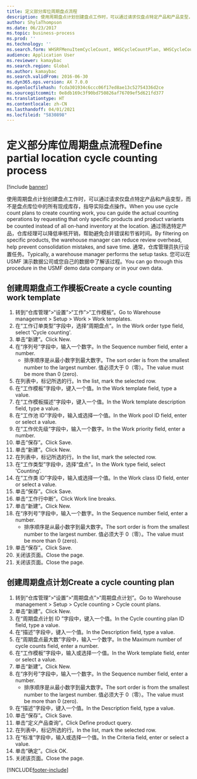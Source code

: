 ```yaml
---
title: 定义部分库位周期盘点流程
description: 使用周期盘点计划创建盘点工作时，可以通过请求仅盘点特定产品和产品变型，而不是盘点库位中的所有现成库存，指导实际盘点操作。
author: ShylaThompson
ms.date: 06/23/2017
ms.topic: business-process
ms.prod: ''
ms.technology: ''
ms.search.form: WHSRFMenuItemCycleCount, WHSCycleCountPlan, WHSCycleCountPlanListPage, WHSWorkTemplateTable
audience: Application User
ms.reviewer: kamaybac
ms.search.region: Global
ms.author: kamaybac
ms.search.validFrom: 2016-06-30
ms.dyn365.ops.version: AX 7.0.0
ms.openlocfilehash: fcda301934c6ccc06f17ed8ae13c52754336d2ce
ms.sourcegitcommit: 0e8db169c3f90bd750826af76709ef5d621fd377
ms.translationtype: HT
ms.contentlocale: zh-CN
ms.lasthandoff: 04/01/2021
ms.locfileid: "5830898"
---
```

# <a name="define-partial-location-cycle-counting-process"></a><span data-ttu-id="3c838-103">定义部分库位周期盘点流程</span><span class="sxs-lookup"><span data-stu-id="3c838-103">Define partial location cycle counting process</span></span> 

[!include [banner](../../includes/banner.md)]

<span data-ttu-id="3c838-104">使用周期盘点计划创建盘点工作时，可以通过请求仅盘点特定产品和产品变型，而不是盘点库位中的所有现成库存，指导实际盘点操作。</span><span class="sxs-lookup"><span data-stu-id="3c838-104">When you use cycle count plans to create counting work, you can guide the actual counting operations by requesting that only specific products and product variants be counted instead of all on-hand inventory at the location.</span></span> <span data-ttu-id="3c838-105">通过筛选特定产品，仓库经理可以降低审核开销，帮助避免合并错误和节省时间。</span><span class="sxs-lookup"><span data-stu-id="3c838-105">By filtering on specific products, the warehouse manager can reduce review overhead, help prevent consolidation mistakes, and save time.</span></span> <span data-ttu-id="3c838-106">通常，仓库管理员执行设置任务。</span><span class="sxs-lookup"><span data-stu-id="3c838-106">Typically, a warehouse manager performs the setup tasks.</span></span> <span data-ttu-id="3c838-107">您可以在 USMF 演示数据公司或您自己的数据中了解该过程。</span><span class="sxs-lookup"><span data-stu-id="3c838-107">You can go through this procedure in the USMF demo data company or in your own data.</span></span>


## <a name="create-a-cycle-counting-work-template"></a><span data-ttu-id="3c838-108">创建周期盘点工作模板</span><span class="sxs-lookup"><span data-stu-id="3c838-108">Create a cycle counting work template</span></span>
1. <span data-ttu-id="3c838-109">转到“仓库管理”>“设置”>“工作”>“工作模板”。</span><span class="sxs-lookup"><span data-stu-id="3c838-109">Go to Warehouse management > Setup > Work > Work templates.</span></span>
2. <span data-ttu-id="3c838-110">在“工作订单类型”字段中，选择“周期盘点”。</span><span class="sxs-lookup"><span data-stu-id="3c838-110">In the Work order type field, select 'Cycle counting'.</span></span>
3. <span data-ttu-id="3c838-111">单击“新建”。</span><span class="sxs-lookup"><span data-stu-id="3c838-111">Click New.</span></span>
4. <span data-ttu-id="3c838-112">在“序列号”字段中，输入一个数字。</span><span class="sxs-lookup"><span data-stu-id="3c838-112">In the Sequence number field, enter a number.</span></span>
    * <span data-ttu-id="3c838-113">排序顺序是从最小数字到最大数字。</span><span class="sxs-lookup"><span data-stu-id="3c838-113">The sort order is from the smallest number to the largest number.</span></span> <span data-ttu-id="3c838-114">值必须大于 0（零）。</span><span class="sxs-lookup"><span data-stu-id="3c838-114">The value must be more than 0 (zero).</span></span>  
5. <span data-ttu-id="3c838-115">在列表中，标记所选的行。</span><span class="sxs-lookup"><span data-stu-id="3c838-115">In the list, mark the selected row.</span></span>
6. <span data-ttu-id="3c838-116">在“工作模板”字段中，键入一个值。</span><span class="sxs-lookup"><span data-stu-id="3c838-116">In the Work template field, type a value.</span></span>
7. <span data-ttu-id="3c838-117">在“工作模板描述”字段中，键入一个值。</span><span class="sxs-lookup"><span data-stu-id="3c838-117">In the Work template description field, type a value.</span></span>
8. <span data-ttu-id="3c838-118">在“工作池 ID”字段中，输入或选择一个值。</span><span class="sxs-lookup"><span data-stu-id="3c838-118">In the Work pool ID field, enter or select a value.</span></span>
9. <span data-ttu-id="3c838-119">在“工作优先级”字段中，输入一个数字。</span><span class="sxs-lookup"><span data-stu-id="3c838-119">In the Work priority field, enter a number.</span></span>
10. <span data-ttu-id="3c838-120">单击“保存”。</span><span class="sxs-lookup"><span data-stu-id="3c838-120">Click Save.</span></span>
11. <span data-ttu-id="3c838-121">单击“新建”。</span><span class="sxs-lookup"><span data-stu-id="3c838-121">Click New.</span></span>
12. <span data-ttu-id="3c838-122">在列表中，标记所选的行。</span><span class="sxs-lookup"><span data-stu-id="3c838-122">In the list, mark the selected row.</span></span>
13. <span data-ttu-id="3c838-123">在“工作类型”字段中，选择“盘点”。</span><span class="sxs-lookup"><span data-stu-id="3c838-123">In the Work type field, select 'Counting'.</span></span>
14. <span data-ttu-id="3c838-124">在“工作类 ID”字段中，输入或选择一个值。</span><span class="sxs-lookup"><span data-stu-id="3c838-124">In the Work class ID field, enter or select a value.</span></span>
15. <span data-ttu-id="3c838-125">单击“保存”。</span><span class="sxs-lookup"><span data-stu-id="3c838-125">Click Save.</span></span>
16. <span data-ttu-id="3c838-126">单击“工作行中断”。</span><span class="sxs-lookup"><span data-stu-id="3c838-126">Click Work line breaks.</span></span>
17. <span data-ttu-id="3c838-127">单击“新建”。</span><span class="sxs-lookup"><span data-stu-id="3c838-127">Click New.</span></span>
18. <span data-ttu-id="3c838-128">在“序列号”字段中，输入一个数字。</span><span class="sxs-lookup"><span data-stu-id="3c838-128">In the Sequence number field, enter a number.</span></span>
    * <span data-ttu-id="3c838-129">排序顺序是从最小数字到最大数字。</span><span class="sxs-lookup"><span data-stu-id="3c838-129">The sort order is from the smallest number to the largest number.</span></span> <span data-ttu-id="3c838-130">值必须大于 0（零）。</span><span class="sxs-lookup"><span data-stu-id="3c838-130">The value must be more than 0 (zero).</span></span>  
19. <span data-ttu-id="3c838-131">单击“保存”。</span><span class="sxs-lookup"><span data-stu-id="3c838-131">Click Save.</span></span>
20. <span data-ttu-id="3c838-132">关闭该页面。</span><span class="sxs-lookup"><span data-stu-id="3c838-132">Close the page.</span></span>
21. <span data-ttu-id="3c838-133">关闭该页面。</span><span class="sxs-lookup"><span data-stu-id="3c838-133">Close the page.</span></span>

## <a name="create-a-cycle-counting-plan"></a><span data-ttu-id="3c838-134">创建周期盘点计划</span><span class="sxs-lookup"><span data-stu-id="3c838-134">Create a cycle counting plan</span></span>
1. <span data-ttu-id="3c838-135">转到“仓库管理”>“设置”>“周期盘点”>“周期盘点计划”。</span><span class="sxs-lookup"><span data-stu-id="3c838-135">Go to Warehouse management > Setup > Cycle counting > Cycle count plans.</span></span>
2. <span data-ttu-id="3c838-136">单击“新建”。</span><span class="sxs-lookup"><span data-stu-id="3c838-136">Click New.</span></span>
3. <span data-ttu-id="3c838-137">在“周期盘点计划 ID ”字段中，键入一个值。</span><span class="sxs-lookup"><span data-stu-id="3c838-137">In the Cycle counting plan ID field, type a value.</span></span>
4. <span data-ttu-id="3c838-138">在“描述”字段中，键入一个值。</span><span class="sxs-lookup"><span data-stu-id="3c838-138">In the Description field, type a value.</span></span>
5. <span data-ttu-id="3c838-139">在“周期盘点最大数”字段中，输入一个数字。</span><span class="sxs-lookup"><span data-stu-id="3c838-139">In the Maximum number of cycle counts field, enter a number.</span></span>
6. <span data-ttu-id="3c838-140">在“工作模板”字段中，输入或选择一个值。</span><span class="sxs-lookup"><span data-stu-id="3c838-140">In the Work template field, enter or select a value.</span></span>
7. <span data-ttu-id="3c838-141">单击“新建”。</span><span class="sxs-lookup"><span data-stu-id="3c838-141">Click New.</span></span>
8. <span data-ttu-id="3c838-142">在“序列号”字段中，输入一个数字。</span><span class="sxs-lookup"><span data-stu-id="3c838-142">In the Sequence number field, enter a number.</span></span>
    * <span data-ttu-id="3c838-143">排序顺序是从最小数字到最大数字。</span><span class="sxs-lookup"><span data-stu-id="3c838-143">The sort order is from the smallest number to the largest number.</span></span> <span data-ttu-id="3c838-144">值必须大于 0（零）。</span><span class="sxs-lookup"><span data-stu-id="3c838-144">The value must be more than 0 (zero).</span></span>  
9. <span data-ttu-id="3c838-145">在“描述”字段中，键入一个值。</span><span class="sxs-lookup"><span data-stu-id="3c838-145">In the Description field, type a value.</span></span>
10. <span data-ttu-id="3c838-146">单击“保存”。</span><span class="sxs-lookup"><span data-stu-id="3c838-146">Click Save.</span></span>
11. <span data-ttu-id="3c838-147">单击“定义产品查询”。</span><span class="sxs-lookup"><span data-stu-id="3c838-147">Click Define product query.</span></span>
12. <span data-ttu-id="3c838-148">在列表中，标记所选的行。</span><span class="sxs-lookup"><span data-stu-id="3c838-148">In the list, mark the selected row.</span></span>
13. <span data-ttu-id="3c838-149">在“标准”字段中，输入或选择一个值。</span><span class="sxs-lookup"><span data-stu-id="3c838-149">In the Criteria field, enter or select a value.</span></span>
14. <span data-ttu-id="3c838-150">单击“确定”。</span><span class="sxs-lookup"><span data-stu-id="3c838-150">Click OK.</span></span>
15. <span data-ttu-id="3c838-151">关闭该页面。</span><span class="sxs-lookup"><span data-stu-id="3c838-151">Close the page.</span></span>



[!INCLUDE[footer-include](../../../includes/footer-banner.md)]